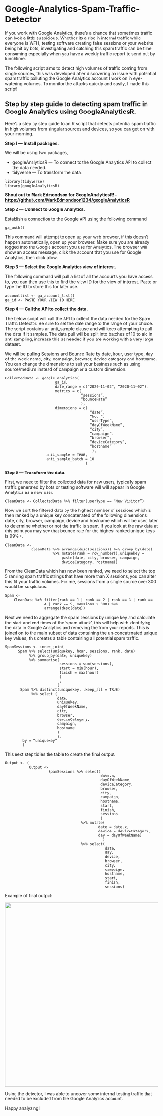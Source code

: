 # Google-Analytics-Spam-Traffic-Detector

If you work with Google Analytics, there’s a chance that sometimes traffic can look a little suspicious. Whether its a rise in internal traffic while everyone is WFH, testing software creating false sessions or your website being hit by bots, investigating and catching this spam traffic can be time consuming especially when you have a weekly traffic report to send out by lunchtime.


The following script aims to detect high volumes of traffic coming from single sources, this was developed after discovering an issue with potential spam traffic polluting the Google Analytics account I work on in eye-watering volumes. To monitor the attacks quickly and easily, I made this script!


## Step by step guide to detecting spam traffic in Google Analytics using GoogleAnalyticsR.

Here’s a step by step guide to an R script that detects potential spam traffic in high volumes from singular sources and devices, so you can get on with your morning.

**Step 1 — Install packages.**

We will be using two packages,

- googleAnalyticsR — To connect to the Google Analytics API to collect the data needed.
- tidyverse — To transform the data.


```
library(tidyverse)
library(googleAnalyticsR)
```

**Shout out to Mark Edmondson for GoogleAnalyticsR! - https://github.com/MarkEdmondson1234/googleAnalyticsR**

**Step 2 — Connect to Google Analytics.**

Establish a connection to the Google API using the following command.


```
ga_auth()
```

This command will attempt to open up your web browser, if this doesn’t happen automatically, open up your browser. Make sure you are already logged into the Google account you use for Analytics. The browser will show an access message, click the account that you use for Google Analytics, then click allow.


**Step 3 — Select the Google Analytics view of interest.**


The following command will pull a list of all the accounts you have access to, you can then use this to find the view ID for the view of interest.
Paste or type the ID to store this for later use.


```
accountlist <- ga_account_list()
ga_id <- PASTE YOUR VIEW ID HERE
```

**Step 4 — Call the API to collect the data.**

The below script will call the API to collect the data needed for the Spam Traffic Detector. Be sure to set the date range to the range of your choice. The script contains an anti_sample clause and will keep attempting to pull the data if it samples. The data pull will be split into batches of 10 to aid in anti sampling, increase this as needed if you are working with a very large dataset.


We will be pulling Sessions and Bounce Rate by date, hour, user type, day of the week name, city, campaign, browser, device category and hostname.
You can change the dimensions to suit your business such as using source/medium instead of campaign or a custom dimension.


```
CollectedData <- google_analytics(
                       ga_id,
                       date_range = c(“2020–11–02”, “2020–11–02”),
                       metrics = c(
                                   “sessions”,
                                   “bounceRate”
                                   ),
                       dimensions = c(
                                       “date”,
                                       “hour”,
                                       “userType”,
                                       “dayOfWeekName”,
                                       “city”,
                                       “campaign”,
                                       “browser”,
                                       “deviceCategory”,
                                       “hostname”
                                        ),
                   anti_sample = TRUE,
                   anti_sample_batch = 10
                                     )
```

**Step 5 — Transform the data.**

First, we need to filter the collected data for new users, typically spam traffic generated by bots or testing software will will appear in Google Analytics as a new user.


```
CleanData <- CollectedData %>% filter(userType == “New Visitor”)
```

Now we sort the filtered data by the highest number of sessions which is then ranked by a unique key concatenated of the following dimensions; date, city, browser, campaign, device and hostname which will be used later to determine whether or not the traffic is spam. If you look at the raw data at this point you may see that bounce rate for the highest ranked unique keys is 99%+.

```
CleanData <-
            CleanData %>% arrange(desc(sessions)) %>% group_by(date)     
                      %>% mutate(rank = row_number(),uniquekey =  
                          paste(date, city, browser, campaign,   
                          deviceCategory, hostname))
```


From the CleanData which has now been ranked, we need to select the top 5 ranking spam traffic strings that have more than X sessions, you can alter this fit your traffic volumes. For me, sessions from a single source over 300 would be suspicious.


```
Spam <- 
    CleanData %>% filter(rank == 1 | rank == 2 | rank == 3 | rank ==
                  4 | rank == 5, sessions > 300) %>% 
                  arrange(desc(date))
```


Next we need to aggregate the spam sessions by unique key and calculate the start and end times of the ‘spam attack’, this will help with identifying the data in Google Analytics and removing the from your reports. This is joined on to the main subset of data containing the un-concatenated unique key values, this creates a table containing all potential spam traffic.



```
SpamSessions <- inner_join(
      Spam %>% select(uniquekey, hour, sessions, rank, date)
           %>% group_by(date, uniquekey)
           %>% summarise(
                         sessions = sum(sessions),
                         start = min(hour),
                         finish = max(hour)
                         )
                         ,
                        (
       Spam %>% distinct(uniquekey, .keep_all = TRUE) 
            %>% select (
                        date,
                        uniquekey,
                        dayOfWeekName,
                        city,
                        browser,
                        deviceCategory,
                        campaign,
                        hostname
                        )
                        ),
        by = “uniquekey”
        )
```

This next step tidies the table to create the final output.

```
Output <- (
           Output <-
                    SpamSessions %>% select(
                                            date.x,
                                            dayOfWeekName,
                                            deviceCategory,
                                            browser,
                                            city,
                                            campaign,
                                            hostname,
                                            start,
                                            finish,
                                            sessions
                                            ) 
                                   %>% mutate(
                                           date = date.x,
                                           device = deviceCategory,                     
                                           day = dayOfWeekName)
                                             )
                                   %>% select(
                                              date,
                                              day,
                                              device,
                                              browser,
                                              city,
                                              campaign,
                                              hostname,
                                              start,
                                              finish,
                                              sessions)
```

Example of final output:

<img width="605" alt="" src="https://miro.medium.com/max/1400/1*lRd4a--cCv1LD-g4ErWhlQ.jpeg">

Using the detector, I was able to uncover some internal testing traffic that needed to be excluded from the Google Analytics account.

Happy analyzing!
